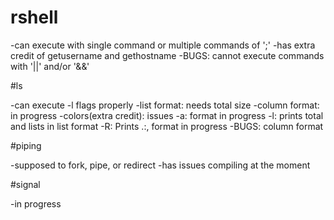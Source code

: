 # rshell

-can execute with single command or multiple commands of ';'
-has extra credit of getusername and gethostname
-BUGS: cannot execute commands with '||' and/or '&&'


#ls

-can execute -l flags properly
-list format: needs total size
-column format: in progress
-colors(extra credit): issues
-a: format in progress
-l: prints total and lists in list format
-R: Prints .:, format in progress
-BUGS: column format


#piping

-supposed to fork, pipe, or redirect
-has issues compiling at the moment


#signal

-in progress


